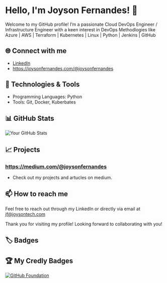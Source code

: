 # Hello, I'm Joyson Fernandes! 👋

Welcome to my GitHub profile! I’m a passionate Cloud DevOps Engineer / Infrastructure Engineer with a keen interest in DevOps Methodlogies like Azure | AWS | Terraform | Kubernetes | Linux | Python | Jenkins | GitHub

## 🌐 Connect with me
- [LinkedIn](https://www.linkedin.com/in/joysonfernandes/)
- https://joysonfernandes.com/@joysonfernandes

## 🔧 Technologies & Tools
- Programming Languages: Python
- Tools: Git, Docker, Kuberbates

## 📊 GitHub Stats
![Your GitHub Stats](https://github-readme-stats.vercel.app/api?username=yourusername&show_icons=true&theme=radical)

## 📈 Projects
### https://medium.com/@joysonfernandes
- Check out my projects and artucles on medium.

## 📫 How to reach me
Feel free to reach out through my LinkedIn or directly via email at jf@joysontech.com

Thank you for visiting my profile! Looking forward to collaborating with you!

## 🏷️ Badges

## 🏆 My Credly Badges

[![GitHub Foundation](https://www.credly.com/badges/488169ab-b5f3-48e8-ad70-729da45c483c/public_url)](https://www.credly.com/badges/488169ab-b5f3-48e8-ad70-729da45c483c/public_url)


